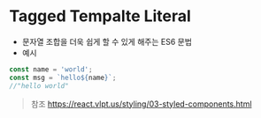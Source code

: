 # Tagged Tempalte Literal
- 문자열 조합을 더욱 쉽게 할 수 있게 해주는 ES6 문법
- 예시
```ts
const name = 'world';
const msg = `hello${name}`;
//"hello world"
```

> 참조
> https://react.vlpt.us/styling/03-styled-components.html
